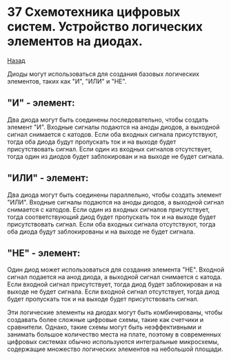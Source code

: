 # 37 Схемотехника цифровых систем. Устройство логических элементов на диодах. 

[Назад](EISX.md)

Диоды могут использоваться для создания базовых логических элементов, таких как "И", "ИЛИ" и "НЕ". 

## "И" - элемент: 

Два диода могут быть соединены последовательно, чтобы создать элемент "И". Входные сигналы подаются на аноды диодов, а выходной сигнал снимается с катодов. Если оба входных сигнала присутствуют, тогда оба диода будут пропускать ток и на выходе будет присутствовать сигнал. Если один из входных сигналов отсутствует, тогда один из диодов будет заблокирован и на выходе не будет сигнала. 

## "ИЛИ" - элемент: 

Два диода могут быть соединены параллельно, чтобы создать элемент "ИЛИ". Входные сигналы подаются на аноды диодов, а выходной сигнал снимается с катодов. Если один из входных сигналов присутствует, тогда соответствующий диод будет пропускать ток и на выходе будет присутствовать сигнал. Если оба входных сигнала отсутствуют, тогда оба диода будут заблокированы и на выходе не будет сигнала. 

## "НЕ" - элемент: 

Один диод может использоваться для создания элемента "НЕ". Входной сигнал подается на анод диода, а выходной сигнал снимается с катода. Если входной сигнал присутствует, тогда диод будет заблокирован и на выходе не будет сигнала. Если входной сигнал отсутствует, тогда диод будет пропускать ток и на выходе будет присутствовать сигнал. 

Эти логические элементы на диодах могут быть комбинированы, чтобы создавать более сложные цифровые схемы, такие как счетчики и сравнители. Однако, такие схемы могут быть неэффективными и занимать большое количество места на плате, поэтому в современных цифровых системах обычно используются интегральные микросхемы, содержащие множество логических элементов на небольшой площади. 
